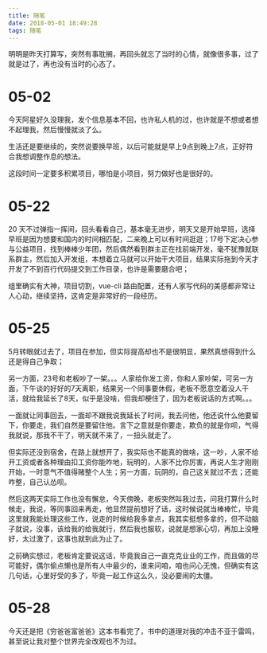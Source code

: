 ```yaml
---
title: 随笔 
date: 2018-05-01 18:49:28
tags: 随笔
---
```


明明是昨天打算写，突然有事耽搁，再回头就忘了当时的心情，就像很多事，过了就是过了，再也没有当时的心态了。
<!-- more -->
# 05-02

今天阿星好久没理我，发个信息基本不回，也许私人机的过，也许就是不想或者想不起理我，然后慢慢就淡了么。

生活还是要继续的，突然说要换早班，以后可能就是早上9点到晚上7点，正好符合我想调整作息的想法。

这段时间一定要多积累项目，哪怕是小项目，努力做好也是很好的。

# 05-22 

20 天不过弹指一挥间，回头看看自己，基本毫无进步，明天又是开始早班，选择早班是因为想要和国内的时间相匹配，二来晚上可以有时间逛逛；17号下定决心参与公益项目，找到棒棒少年团，然后偶然看到群主正在找前端开发，毫不犹豫就联系群主，然后加入开发组，本想着立马就可以开始干大项目，结果实际拖到今天才开发了不到百行代码提交到工作目录，也许是需要磨合吧；

组里确实有大神，项目切割，vue-cli 路由配置，还有人家写代码的美感都非常让人心动，继续坚持，这肯定是非常好的一段经历。

# 05-25

5月转眼就过去了，项目在参加，但实际提高却也不是很明显，果然真想得到什么还是得自己争取；

另一方面，23号和老板吵了一架。。。人家给你发工资，你和人家吵架，可另一方面，下午谈的好好的7天离职，结果另一个同事要休假，老板不愿意空着没人干活，就给我延长了8天，似乎是没啥，但我却梗住了，因为老板说话的方式啊。。。

一面就让同事回去，一面却不跟我说我延长了时间，我去问他，他还说什么他要留下，你要走，我们自然是要留住他。言下之意就是你要走，欺负的就是你呗，气得我就说，那我不干了，明天就不来了，一扭头就走了。

但实际还没到宿舍，在路上就想开了，我实际也不能真的做啥，这一吵，人家不给开工资或者各种理由扣工资你能咋地，玩明的，人家不比你厉害，再说人生才刚刚开始，一时意气不值得赌整个人生；另一方面，玩阴的，自己这关就过不去；还能咋整，自己认怂呗。

然后这两天实际工作也没有懈怠，今天傍晚，老板突然叫我过去，问我打算什么时候走，我说，等同事回来再走，他显然提前想好了话，这时候说就当棒棒忙，毕竟这里就我能处理这些工作，说走的时候给我多拿点，我其实挺想多拿的，但不动脑子就说，没事，该给我的给我就行，然后我也服软，说就是想家心切，再加上没睡好，太过激了，这事也就到此为止了。

之前确实想过，老板肯定要说这话，毕竟我自己一直克克业业的工作，而且做的尽可能好，偶尔偷点懒也是所有人中最少的，谁来问咱，咱也问心无愧，但确实有这几句话，心里好受的多了，毕竟一起工作这么久，没必要闹的太僵。

# 05-28

今天还是把《穷爸爸富爸爸》这本书看完了，书中的道理对我的冲击不亚于雷鸣，甚至说让我对整个世界完全改观也不为过。

